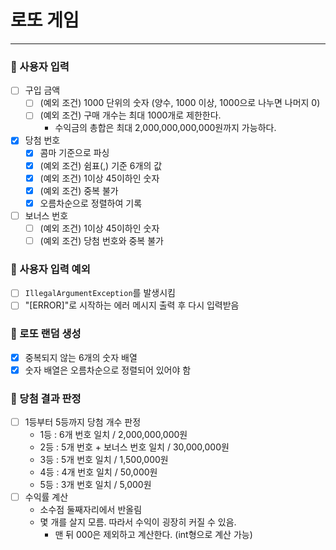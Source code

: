 # 로또 게임

***

### 📍 사용자 입력

- [ ] 구입 금액
    - [ ] (예외 조건) 1000 단위의 숫자 (양수, 1000 이상, 1000으로 나누면 나머지 0)
    - [ ] (예외 조건) 구매 개수는 최대 1000개로 제한한다.
        - 수익금의 총합은 최대 2,000,000,000,000원까지 가능하다.
- [x] 당첨 번호
    - [x] 콤마 기준으로 파싱
    - [x] (예외 조건) 쉼표(,) 기준 6개의 값
    - [x] (예외 조건) 1이상 45이하인 숫자
    - [x] (예외 조건) 중복 불가
    - [x] 오름차순으로 정렬하여 기록
- [ ] 보너스 번호
    - [ ] (예외 조건) 1이상 45이하인 숫자
    - [ ] (예외 조건) 당첨 번호와 중복 불가

### 📍 사용자 입력 예외

- [ ] <code>IllegalArgumentException</code>를 발생시킴
- [ ] "[ERROR]"로 시작하는 에러 메시지 출력 후 다시 입력받음

### 📍 로또 랜덤 생성

- [x] 중복되지 않는 6개의 숫자 배열
- [x] 숫자 배열은 오름차순으로 정렬되어 있어야 함

### 📍 당첨 결과 판정

- [ ] 1등부터 5등까지 당첨 개수 판정
    - 1등 : 6개 번호 일치 / 2,000,000,000원
    - 2등 : 5개 번호 + 보너스 번호 일치 / 30,000,000원
    - 3등 : 5개 번호 일치 / 1,500,000원
    - 4등 : 4개 번호 일치 / 50,000원
    - 5등 : 3개 번호 일치 / 5,000원
- [ ] 수익률 계산
    - 소수점 둘째자리에서 반올림
    - 몇 개를 살지 모름. 따라서 수익이 굉장히 커질 수 있음.
        - 맨 뒤 000은 제외하고 계산한다. (int형으로 계산 가능)
